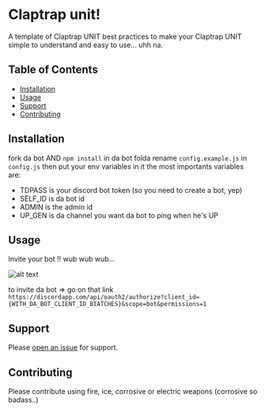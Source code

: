 # Claptrap unit!

A template of Claptrap UNIT best practices to make your Claptrap UNIT simple to understand and easy to use... uhh na. 

## Table of Contents

- [Installation](#installation)
- [Usage](#usage)
- [Support](#support)
- [Contributing](#contributing)

## Installation

fork da bot AND `npm install` in da bot folda
rename `config.example.js` in `config.js` then put your env variables in it
the most importants variables are:
- TDPASS is your discord bot token (so you need to create a bot, yep)
- SELF_ID is da bot id
- ADMIN is the admin id
- UP_GEN is da channel you want da bot to ping when he's UP

## Usage

Invite your bot !! wub wub wub...

![alt text](https://gph.is/KAdkY5)

to invite da bot => go on that link `https://discordapp.com/api/oauth2/authorize?client_id={WITH_DA_BOT_CLIENT_ID_BIATCHES}&scope=bot&permissions=1`

## Support

Please [open an issue](https://github.com/CyrilDenoyelle/BotBoiteKaa/issues/new) for support.

## Contributing

Please contribute using fire, ice, corrosive or electric weapons (corrosive so badass..)
